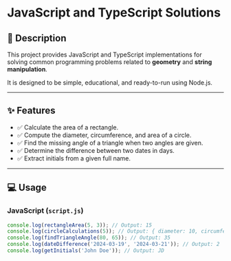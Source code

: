 # JavaScript and TypeScript Solutions

## 📌 Description

This project provides JavaScript and TypeScript implementations for solving common programming problems related to **geometry** and **string manipulation**.

It is designed to be simple, educational, and ready-to-run using Node.js.

---

## ✨ Features

- ✅ Calculate the area of a rectangle.
- ✅ Compute the diameter, circumference, and area of a circle.
- ✅ Find the missing angle of a triangle when two angles are given.
- ✅ Determine the difference between two dates in days.
- ✅ Extract initials from a given full name.

---

## 💻 Usage

### JavaScript (`script.js`)

```js
console.log(rectangleArea(5, 3)); // Output: 15
console.log(circleCalculations(5)); // Output: { diameter: 10, circumference: 31.4159, area: 78.539 }
console.log(findTriangleAngle(80, 65)); // Output: 35
console.log(dateDifference('2024-03-19', '2024-03-21')); // Output: 2
console.log(getInitials('John Doe')); // Output: JD
